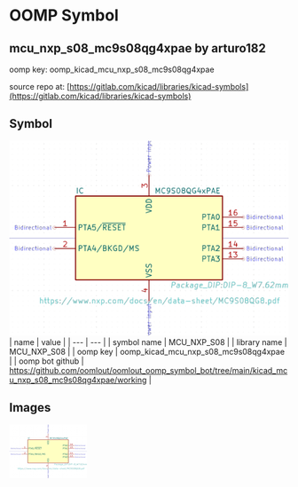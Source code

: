 # OOMP Symbol  
## mcu_nxp_s08_mc9s08qg4xpae  by arturo182  
  
oomp key: oomp_kicad_mcu_nxp_s08_mc9s08qg4xpae  
  
source repo at: [https://gitlab.com/kicad/libraries/kicad-symbols](https://gitlab.com/kicad/libraries/kicad-symbols)  
## Symbol  
  
[![working.png](working_600.png)](working.png)  
| name | value | 
| --- | --- | 
| symbol name | MCU_NXP_S08 | 
| library name | MCU_NXP_S08 | 
| oomp key | oomp_kicad_mcu_nxp_s08_mc9s08qg4xpae | 
| oomp bot github | https://github.com/oomlout/oomlout_oomp_symbol_bot/tree/main/kicad_mcu_nxp_s08_mc9s08qg4xpae/working | 
## Images  
  
[![working.png](working_140.png)](working.png)  
